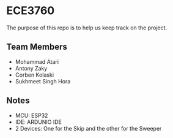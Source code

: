 # ECE3760

The purpose of this repo is to help us keep track on the project.

## Team Members
- Mohammad Atari 
- Antony Zaky
- Corben Kolaski
- Sukhmeet Singh Hora

## Notes
- MCU: ESP32
- IDE: ARDUNIO IDE
- 2 Devices: One for the Skip and the other for the Sweeper
